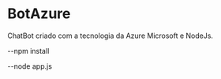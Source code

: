 # BotAzure
ChatBot criado com a tecnologia da Azure Microsoft e NodeJs.

--npm install

--node app.js
